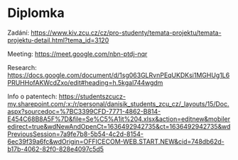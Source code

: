 # Diplomka
Zadání: https://www.kiv.zcu.cz/cz/pro-studenty/temata-projektu/temata-projektu-detail.html?tema_id=3120

Meeting: https://meet.google.com/nbn-ptdj-nqr

Research: https://docs.google.com/document/d/1sg063GLRvnPEqUKDKsi1MGHUg1L6PRUHHofAKWcdZxo/edit#heading=h.5kgal744wgdm

Info o patentech: https://studentszcucz-my.sharepoint.com/:x:/r/personal/danisik_students_zcu_cz/_layouts/15/Doc.aspx?sourcedoc=%7BC3399CFD-7771-4862-B814-E454C68B8A5F%7D&file=Se%C5%A1it%204.xlsx&action=editnew&mobileredirect=true&wdNewAndOpenCt=1636492942735&ct=1636492942735&wdPreviousSession=7a9fe7b8-5b54-4c2d-8154-6ec39f39a6fc&wdOrigin=OFFICECOM-WEB.START.NEW&cid=748db62d-b17b-4062-82f0-828e4097c5d5
